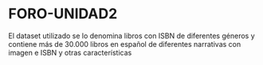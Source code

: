 # FORO-UNIDAD2
El dataset utilizado se lo denomina libros con ISBN de diferentes géneros y contiene más de 30.000 libros en español de diferentes narrativas con imagen e ISBN y otras características
